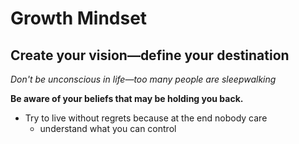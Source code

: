# Growth Mindset

## Create your vision—define your destination

*Don't be unconscious in life—too many people are sleepwalking* 

**Be aware of your beliefs that may be holding you back.**

* Try to live without regrets because at the end nobody care 
  * understand what you can control 
